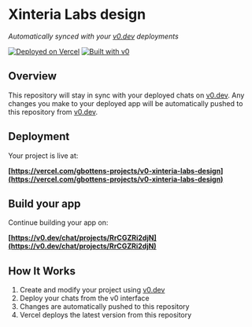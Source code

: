 # Xinteria Labs design

*Automatically synced with your [v0.dev](https://v0.dev) deployments*

[![Deployed on Vercel](https://img.shields.io/badge/Deployed%20on-Vercel-black?style=for-the-badge&logo=vercel)](https://vercel.com/gbottens-projects/v0-xinteria-labs-design)
[![Built with v0](https://img.shields.io/badge/Built%20with-v0.dev-black?style=for-the-badge)](https://v0.dev/chat/projects/RrCGZRi2djN)

## Overview

This repository will stay in sync with your deployed chats on [v0.dev](https://v0.dev).
Any changes you make to your deployed app will be automatically pushed to this repository from [v0.dev](https://v0.dev).

## Deployment

Your project is live at:

**[https://vercel.com/gbottens-projects/v0-xinteria-labs-design](https://vercel.com/gbottens-projects/v0-xinteria-labs-design)**

## Build your app

Continue building your app on:

**[https://v0.dev/chat/projects/RrCGZRi2djN](https://v0.dev/chat/projects/RrCGZRi2djN)**

## How It Works

1. Create and modify your project using [v0.dev](https://v0.dev)
2. Deploy your chats from the v0 interface
3. Changes are automatically pushed to this repository
4. Vercel deploys the latest version from this repository